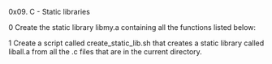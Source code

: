 0x09. C - Static libraries

0 Create the static library libmy.a containing all the functions listed below:

1 Create a script called create_static_lib.sh that creates a static library called liball.a from all the .c files that are in the current directory.

